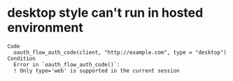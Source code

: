 # desktop style can't run in hosted environment

    Code
      oauth_flow_auth_code(client, "http://example.com", type = "desktop")
    Condition
      Error in `oauth_flow_auth_code()`:
      ! Only type='web' is supported in the current session

